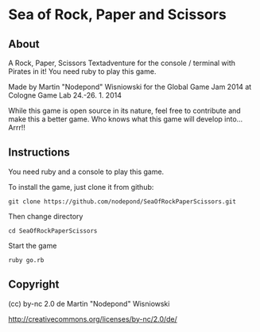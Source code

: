 Sea of Rock, Paper and Scissors
===============================

About
-----

A Rock, Paper, Scissors Textadventure for the console / terminal with Pirates in it! You need ruby to play this game.

Made by Martin "Nodepond" Wisniowski for the Global Game Jam 2014 at Cologne Game Lab 24.-26. 1. 2014


While this game is open source in its nature, feel free to contribute and make this a better game. Who knows what this game will develop into... Arrr!!


Instructions
------------

You need ruby and a console to play this game.

To install the game, just clone it from github:
```
git clone https://github.com/nodepond/SeaOfRockPaperScissors.git
```

Then change directory
```
cd SeaOfRockPaperScissors
```

Start the game
```
ruby go.rb
```

Copyright
---------

(cc) by-nc 2.0 de 
Martin "Nodepond" Wisniowski

http://creativecommons.org/licenses/by-nc/2.0/de/